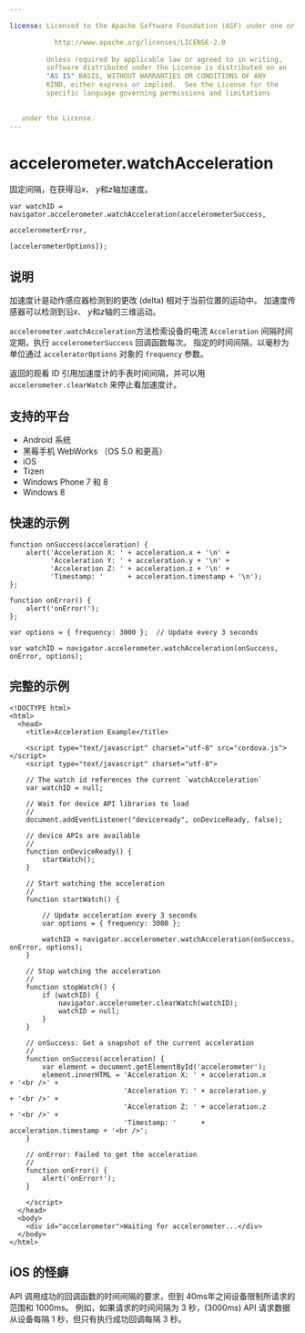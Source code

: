 ```yaml
---

license: Licensed to the Apache Software Foundation (ASF) under one or more contributor license agreements. See the NOTICE file distributed with this work for additional information regarding copyright ownership. The ASF licenses this file to you under the Apache License, Version 2.0 (the "License"); you may not use this file except in compliance with the License. You may obtain a copy of the License at

           http://www.apache.org/licenses/LICENSE-2.0
    
         Unless required by applicable law or agreed to in writing,
         software distributed under the License is distributed on an
         "AS IS" BASIS, WITHOUT WARRANTIES OR CONDITIONS OF ANY
         KIND, either express or implied.  See the License for the
         specific language governing permissions and limitations
    

   under the License.
---
```


# accelerometer.watchAcceleration

固定间隔，在获得沿*x*、 *y*和*z*轴加速度。

    var watchID = navigator.accelerometer.watchAcceleration(accelerometerSuccess,
                                                           accelerometerError,
                                                           [accelerometerOptions]);
    

## 说明

加速度计是动作感应器检测到的更改 (delta) 相对于当前位置的运动中。 加速度传感器可以检测到沿*x*、 *y*和*z*轴的三维运动。

`accelerometer.watchAcceleration`方法检索设备的电流 `Acceleration` 间隔时间定期，执行 `accelerometerSuccess` 回调函数每次。 指定的时间间隔，以毫秒为单位通过 `acceleratorOptions` 对象的 `frequency` 参数。

返回的观看 ID 引用加速度计的手表时间间隔，并可以用 `accelerometer.clearWatch` 来停止看加速度计。

## 支持的平台

*   Android 系统
*   黑莓手机 WebWorks （OS 5.0 和更高）
*   iOS
*   Tizen
*   Windows Phone 7 和 8
*   Windows 8

## 快速的示例

    function onSuccess(acceleration) {
        alert('Acceleration X: ' + acceleration.x + '\n' +
              'Acceleration Y: ' + acceleration.y + '\n' +
              'Acceleration Z: ' + acceleration.z + '\n' +
              'Timestamp: '      + acceleration.timestamp + '\n');
    };
    
    function onError() {
        alert('onError!');
    };
    
    var options = { frequency: 3000 };  // Update every 3 seconds
    
    var watchID = navigator.accelerometer.watchAcceleration(onSuccess, onError, options);
    

## 完整的示例

    <!DOCTYPE html>
    <html>
      <head>
        <title>Acceleration Example</title>
    
        <script type="text/javascript" charset="utf-8" src="cordova.js"></script>
        <script type="text/javascript" charset="utf-8">
    
        // The watch id references the current `watchAcceleration`
        var watchID = null;
    
        // Wait for device API libraries to load
        //
        document.addEventListener("deviceready", onDeviceReady, false);
    
        // device APIs are available
        //
        function onDeviceReady() {
            startWatch();
        }
    
        // Start watching the acceleration
        //
        function startWatch() {
    
            // Update acceleration every 3 seconds
            var options = { frequency: 3000 };
    
            watchID = navigator.accelerometer.watchAcceleration(onSuccess, onError, options);
        }
    
        // Stop watching the acceleration
        //
        function stopWatch() {
            if (watchID) {
                navigator.accelerometer.clearWatch(watchID);
                watchID = null;
            }
        }
    
        // onSuccess: Get a snapshot of the current acceleration
        //
        function onSuccess(acceleration) {
            var element = document.getElementById('accelerometer');
            element.innerHTML = 'Acceleration X: ' + acceleration.x         + '<br />' +
                                'Acceleration Y: ' + acceleration.y         + '<br />' +
                                'Acceleration Z: ' + acceleration.z         + '<br />' +
                                'Timestamp: '      + acceleration.timestamp + '<br />';
        }
    
        // onError: Failed to get the acceleration
        //
        function onError() {
            alert('onError!');
        }
    
        </script>
      </head>
      <body>
        <div id="accelerometer">Waiting for accelerometer...</div>
      </body>
    </html>
    

## iOS 的怪癖

API 调用成功的回调函数的时间间隔的要求，但到 40ms年之间设备限制所请求的范围和 1000ms。 例如，如果请求的时间间隔为 3 秒，(3000ms) API 请求数据从设备每隔 1 秒，但只有执行成功回调每隔 3 秒。
